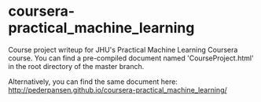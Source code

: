 # coursera-practical_machine_learning

Course project writeup for JHU's Practical Machine Learning Coursera course. You can find a pre-compiled document named 'CourseProject.html' in the root directory of the master branch.

Alternatively, you can find the same document here: http://pederpansen.github.io/coursera-practical_machine_learning/
